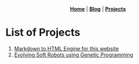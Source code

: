 <center>

[**Home**](https://www.tameemasif.com) | [**Blog**](https://www.tameemasif.com) | [**Projects**](https://www.tameemasif.com/projects/)

</center>

# List of Projects

1. [Markdown to HTML Engine for this website](https://github.com/tameem-asif/tameem-asif.github.io/blob/master/script/engine.py)
2. [Evolving Soft Robots using Genetic Programming](https://www.tameemasif.com/projects/evolutionary.html)
